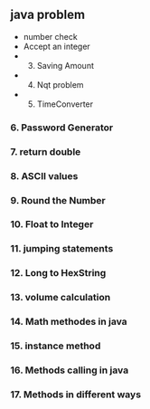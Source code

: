 ## java problem

* number check
* Accept an integer
* 3.  Saving Amount 
* 4.  Nqt problem 
* 5.  TimeConverter
### 6.  Password Generator
### 7.  return double 
### 8.  ASCII values 
### 9.  Round the Number 
### 10. Float to Integer 
### 11. jumping statements
### 12. Long to HexString
### 13. volume calculation
### 14. Math methodes in java
### 15. instance method
### 16. Methods calling in java
### 17. Methods in different ways
